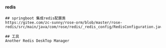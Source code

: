 
#### redis


```
## springboot 集成redis配置类
https://gitee.com/zc-sunny/rose-orm/blob/master/rose-redis/src/main/java/com/rose/redis/_redis_config/RedisConfiguration.java

## 工具
Another Redis DeskTop Manager

```













